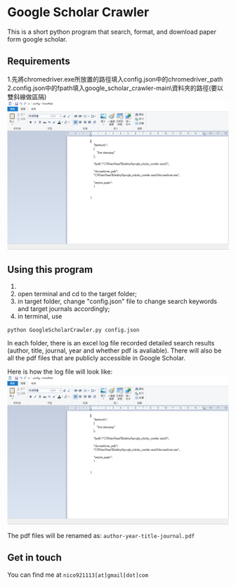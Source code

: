 # Google Scholar Crawler
This is a short python program that search, format, and download paper form google scholar.

## Requirements
1.先將chromedriver.exe所放置的路徑填入config.json中的chromedriver_path 
2.config.json中的fpath填入google_scholar_crawler-main\\資料夾的路徑(要以雙斜線做區隔)
![log file sample](https://github.com/405520002/google_scholar_crawler/blob/main/gif1.PNG)



## Using this program
1. 
2. open terminal and cd to the target folder;
3. in target folder, change "config.json" file to change search keywords and target journals accordingly;
4. in terminal, use
```shell
python GoogleScholarCrawler.py config.json
```



In each folder, there is an excel log file recorded detailed search results (author, title, journal, year and whether pdf is avaliable).
There will also be all the pdf files that are publicly accessible in Google Scholar.

Here is how the log file will look like:
![log file sample](https://github.com/405520002/google_scholar_crawler/blob/main/gif1.PNG)

The pdf files will be renamed as:
`author-year-title-journal.pdf`


## Get in touch
You can find me at
`nico921113[at]gmail[dot]com`
